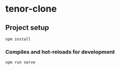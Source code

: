# tenor-clone

## Project setup
```
npm install
```

### Compiles and hot-reloads for development
```
npm run serve
```
